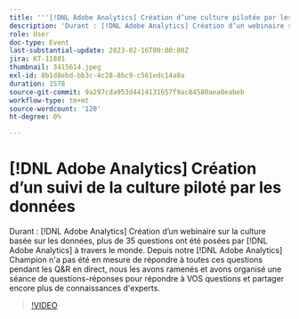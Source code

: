```yaml
---
title: '''[!DNL Adobe Analytics] Création d’une culture pilotée par les données - Questions-réponses"'
description: 'Durant : [!DNL Adobe Analytics] Création d’un webinaire sur la culture basée sur les données, plus de 35 questions ont été posées par [!DNL Adobe Analytics] à travers le monde. Depuis notre [!DNL Adobe Analytics] Champion n''a pas été en mesure de répondre à toutes ces questions pendant les Q&R en direct, nous les avons ramenés et avons organisé une séance de questions-réponses pour répondre à VOS questions et partager encore plus de connaissances d''experts.'
role: User
doc-type: Event
last-substantial-update: 2023-02-16T00:00:00Z
jira: KT-11881
thumbnail: 3415614.jpeg
exl-id: 0b1d8ebd-bb3c-4c28-8bc9-c561edc14a0a
duration: 1578
source-git-commit: 9a297cda953d4414131657f9ac84580aea0eabeb
workflow-type: tm+mt
source-wordcount: '120'
ht-degree: 0%

---
```


# [!DNL Adobe Analytics] Création d’un suivi de la culture piloté par les données

Durant : [!DNL Adobe Analytics] Création d’un webinaire sur la culture basée sur les données, plus de 35 questions ont été posées par [!DNL Adobe Analytics] à travers le monde. Depuis notre [!DNL Adobe Analytics] Champion n&#39;a pas été en mesure de répondre à toutes ces questions pendant les Q&amp;R en direct, nous les avons ramenés et avons organisé une séance de questions-réponses pour répondre à VOS questions et partager encore plus de connaissances d&#39;experts.

>[!VIDEO](https://video.tv.adobe.com/v/3415614/?quality=12&learn=on)
